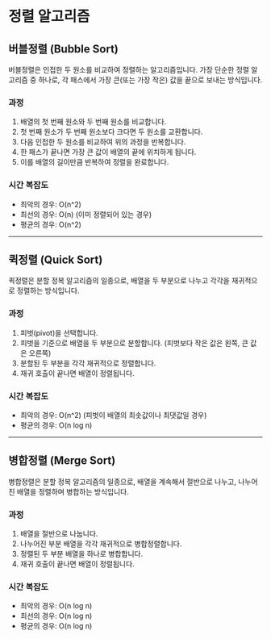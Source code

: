 # 정렬 알고리즘

## 버블정렬 (Bubble Sort)

버블정렬은 인접한 두 원소를 비교하여 정렬하는 알고리즘입니다. 가장 단순한 정렬 알고리즘 중 하나로, 각 패스에서 가장 큰(또는 가장 작은) 값을 끝으로 보내는 방식입니다.

### 과정
1. 배열의 첫 번째 원소와 두 번째 원소를 비교합니다.
2. 첫 번째 원소가 두 번째 원소보다 크다면 두 원소를 교환합니다.
3. 다음 인접한 두 원소를 비교하여 위의 과정을 반복합니다.
4. 한 패스가 끝나면 가장 큰 값이 배열의 끝에 위치하게 됩니다.
5. 이를 배열의 길이만큼 반복하여 정렬을 완료합니다.

### 시간 복잡도
- 최악의 경우: O(n^2)
- 최선의 경우: O(n) (이미 정렬되어 있는 경우)
- 평균의 경우: O(n^2)

---

## 퀵정렬 (Quick Sort)

퀵정렬은 분할 정복 알고리즘의 일종으로, 배열을 두 부분으로 나누고 각각을 재귀적으로 정렬하는 방식입니다.

### 과정
1. 피벗(pivot)을 선택합니다.
2. 피벗을 기준으로 배열을 두 부분으로 분할합니다. (피벗보다 작은 값은 왼쪽, 큰 값은 오른쪽)
3. 분할된 두 부분을 각각 재귀적으로 정렬합니다.
4. 재귀 호출이 끝나면 배열이 정렬됩니다.

### 시간 복잡도
- 최악의 경우: O(n^2) (피벗이 배열의 최솟값이나 최댓값일 경우)
- 평균의 경우: O(n log n)

---

## 병합정렬 (Merge Sort)

병합정렬은 분할 정복 알고리즘의 일종으로, 배열을 계속해서 절반으로 나누고, 나누어진 배열을 정렬하며 병합하는 방식입니다.

### 과정
1. 배열을 절반으로 나눕니다.
2. 나누어진 부분 배열을 각각 재귀적으로 병합정렬합니다.
3. 정렬된 두 부분 배열을 하나로 병합합니다.
4. 재귀 호출이 끝나면 배열이 정렬됩니다.

### 시간 복잡도
- 최악의 경우: O(n log n)
- 최선의 경우: O(n log n)
- 평균의 경우: O(n log n)
